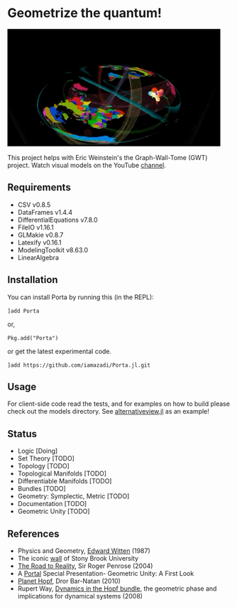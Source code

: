 # Geometrize the quantum!

![Gallery](https://github.com/iamazadi/Porta.jl/blob/master/docs/_posts_images/IMG_5621.gif)

This project helps with Eric Weinstein's the Graph-Wall-Tome (GWT) project. Watch visual
models on the YouTube [channel][1].

## Requirements
- CSV v0.8.5
- DataFrames v1.4.4
- DifferentialEquations v7.8.0
- FileIO v1.16.1
- GLMakie v0.8.7
- Latexify v0.16.1
- ModelingToolkit v8.63.0
- LinearAlgebra


## Installation
You can install Porta by running this (in the REPL):

```julia-repl
]add Porta
```
or,
```julia-repl
Pkg.add("Porta")
```
or get the latest experimental code.
```julia-repl
]add https://github.com/iamazadi/Porta.jl.git
```

## Usage
For client-side code read the tests, and for examples on how to build please check out the
models directory. See [alternativeview.jl](../master/models/alternativeview.jl) as an example!

## Status
- Logic [Doing]
- Set Theory [TODO]
- Topology [TODO]
- Topological Manifolds [TODO]
- Differentiable Manifolds [TODO]
- Bundles [TODO]
- Geometry: Symplectic, Metric [TODO]
- Documentation [TODO]
- Geometric Unity [TODO]

## References
- Physics and Geometry, [Edward Witten][2] (1987)
- The iconic [wall][3] of Stony Brook University
- [The Road to Reality][4], Sir Roger Penrose (2004)
- A [Portal][5] Special Presentation- Geometric Unity: A First Look
- [Planet Hopf][6], Dror Bar-Natan (2010)
- Rupert Way, [Dynamics in the Hopf bundle][7], the geometric phase and implications for dynamical systems (2008)

[1]: https://www.youtube.com/channel/UCY8FW_kvEfGDj5i5j_rkaqA
[2]: https://cds.cern.ch/record/181783/files/cer-000093203.pdf
[3]: http://www.math.stonybrook.edu/~tony/scgp/wall-story/wall-story.html
[4]: https://www.amazon.com/Road-Reality-Complete-Guide-Universe/dp/0679776311
[5]: https://youtu.be/Z7rd04KzLcg
[6]: http://drorbn.net/AcademicPensieve/Projects/PlanetHopf/
[7]: https://www.google.com/url?sa=t&rct=j&q=&esrc=s&source=web&cd=&cad=rja&uact=8&ved=2ahUKEwiCm-SnytGAAxUK2qQKHUB9CjoQFnoECBUQAQ&url=http%3A%2F%2Fpersonal.maths.surrey.ac.uk%2Fst%2FT.Bridges%2FGEOMETRIC-PHASE%2FRW_Finalformthesis.pdf&usg=AOvVaw2Fx2-wD95a3deuUiUaRef3&opi=89978449
